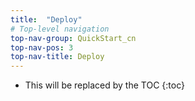 ```yaml
---
title:  "Deploy"
# Top-level navigation
top-nav-group: QuickStart_cn
top-nav-pos: 3
top-nav-title: Deploy
---
```


* This will be replaced by the TOC
{:toc}

